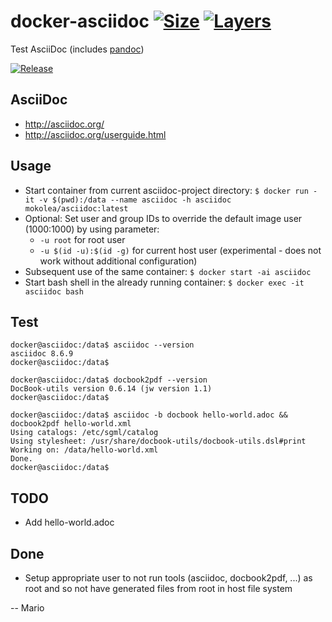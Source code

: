 # docker-asciidoc [![Size](https://img.shields.io/microbadger/image-size/mokolea/asciidoc.svg)](https://hub.docker.com/r/mokolea/asciidoc) [![Layers](https://img.shields.io/microbadger/layers/mokolea/asciidoc.svg)](https://hub.docker.com/r/mokolea/asciidoc)

Test AsciiDoc (includes [pandoc](https://hub.docker.com/r/mokolea/pandoc))

[![Release](https://img.shields.io/github/release/Mokolea/docker-asciidoc.svg)](https://github.com/Mokolea/docker-asciidoc/releases)

## AsciiDoc
 - http://asciidoc.org/
 - http://asciidoc.org/userguide.html

## Usage
 - Start container from current asciidoc-project directory: `$ docker run -it -v $(pwd):/data --name asciidoc -h asciidoc mokolea/asciidoc:latest`
 - Optional: Set user and group IDs to override the default image user (1000:1000) by using parameter:
    - `-u root` for root user
    - `-u $(id -u):$(id -g)` for current host user (experimental - does not work without additional configuration)
 - Subsequent use of the same container: `$ docker start -ai asciidoc`
 - Start bash shell in the already running container: `$ docker exec -it asciidoc bash`

## Test
```
docker@asciidoc:/data$ asciidoc --version
asciidoc 8.6.9
docker@asciidoc:/data$ 

docker@asciidoc:/data$ docbook2pdf --version
DocBook-utils version 0.6.14 (jw version 1.1)
docker@asciidoc:/data$ 

docker@asciidoc:/data$ asciidoc -b docbook hello-world.adoc && docbook2pdf hello-world.xml
Using catalogs: /etc/sgml/catalog
Using stylesheet: /usr/share/docbook-utils/docbook-utils.dsl#print
Working on: /data/hello-world.xml
Done.
docker@asciidoc:/data$ 
```

## TODO
 - Add hello-world.adoc

## Done
 - Setup appropriate user to not run tools (asciidoc, docbook2pdf, ...) as root and so not have generated files from root in host file system

-- Mario
